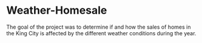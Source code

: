 # Weather-Homesale
The goal of the project was to determine if and how the sales of homes in the King City is affected by the different weather conditions during the year.
